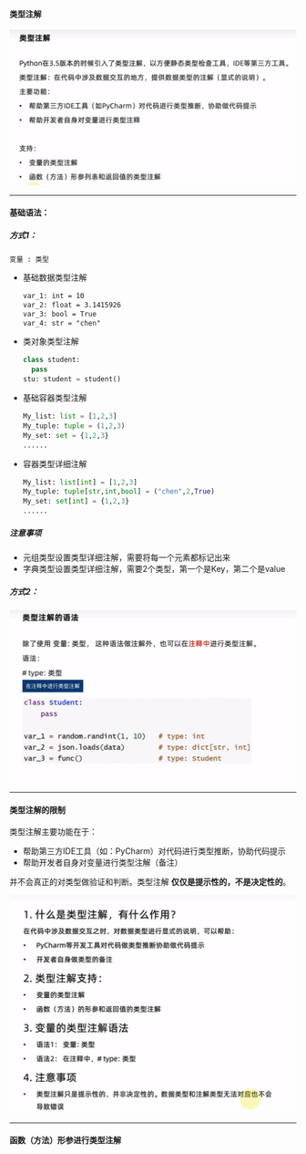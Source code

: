 #### 类型注解

   

![](../img/类型注解.png)



****

#### 基础语法：



##### 方式1：

```
变量 : 类型
```

- 基础数据类型注解

  ```
  var_1: int = 10
  var_2: float = 3.1415926
  var_3: bool = True
  var_4: str = "chen"
  ```

- 类对象类型注解

  ```python
  class student:
  	pass
  stu: student = student()
  ```

- 基础容器类型注解

  ```python
  My_list: list = [1,2,3]
  My_tuple: tuple = (1,2,3)
  My_set: set = {1,2,3}
  ......
  ```

- 容器类型详细注解

  ```python
  My_list: list[int] = [1,2,3]
  My_tuple: tuple[str,int,bool] = ("chen",2,True)
  My_set: set[int] = {1,2,3}
  ......
  ```

  

##### 注意事项

- 元组类型设置类型详细注解，需要将每一个元素都标记出来
- 字典类型设置类型详细注解，需要2个类型，第一个是Key，第二个是value



##### 方式2：

![](../img/类型注解2.png)

****



#### 类型注解的限制



类型注解主要功能在于：

- 帮助第三方IDE工具（如：PyCharm）对代码进行类型推断，协助代码提示
- 帮助开发者自身对变量进行类型注解（备注）

并不会真正的对类型做验证和判断。类型注解 **仅仅是提示性的，不是决定性的**。

  

![](../img/类型注解总结.png)

****



#### 函数（方法）形参进行类型注解



